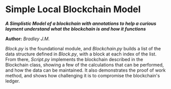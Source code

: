 Simple Local Blockchain Model
==============

***A Simplistic Model of a blockchain with annotations to help a curious layment understand what the blockchain is and how it functions***

**Author:** *Bradley J.M.*

*Block.py* is the foundational module, and *Blockchain.py* builds a list of the data structure defined in *Block.py*, with a block at each index of the list. From there, *Script.py* implements the blockchain described in the Blockchain class, showing a few of the calculations that can be performed, and how the data can be maintained. It also demonstrates the proof of work method, and shows how challenging it is to compromise the blockchain's ledger. 
